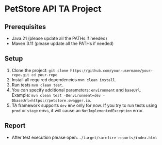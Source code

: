 # PetStore API TA Project

## Prerequisites

- Java 21 (please update all the PATHs if needed)
- Maven 3.11 (please update all the PATHs if needed)

## Setup

1. Clone the project:
   `git clone https://github.com/your-username/your-repo.git
   cd your-repo`
2. Install all required dependencies `mvn clean install`.
3. Run tests `mvn clean test`.
4. You can specify additional parameters: `environment` and `baseUrl`. Example: `mvn clean test -Denvironment=dev -DbaseUrl=https://petstore.swagger.io`.
5. TA framework supports `dev` env only for now. If you try to run tests using `prod` or `stage` envs, it will cause an `NotImplementedException` error.

## Report

- After test execution please open:
   `./target/surefire-reports/index.html`

